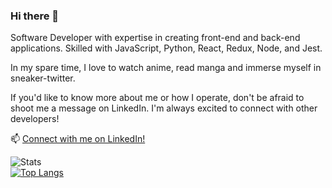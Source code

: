 ### Hi there 👋

Software Developer with expertise in creating front-end and back-end applications. Skilled with JavaScript, Python, React, Redux, Node, and Jest.

In my spare time, I love to watch anime, read manga and immerse myself in sneaker-twitter.

If you'd like to know more about me or how I operate, don't be afraid to shoot me a message on LinkedIn. I'm always excited to connect with other developers!

📫 [Connect with me on LinkedIn!](https://www.linkedin.com/in/maybejosue/)

![Stats](https://github-readme-stats.vercel.app/api?username=maybejosue&theme=dark&show_icons=true&count_private=true%22%20align=%22center&hide=stars,issues)
</br>
[![Top Langs](https://github-readme-stats.vercel.app/api/top-langs/?username=maybejosue&layout=compact&theme=dark)](https://github.com/maybejosue/github-readme-stats)
